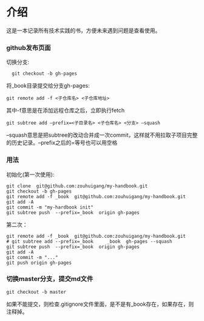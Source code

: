 # 介绍

这是一本记录所有技术实践的书，方便未来遇到问题是查看使用。



### github发布页面

切换分支:

	  git checkout -b gh-pages
	  
将_book目录提交给分支gh-pages:
	
	git remote add -f <子仓库名> <子仓库地址>

其中-f意思是在添加远程仓库之后，立即执行fetch
	
	git subtree add –prefix=<子目录名> <子仓库名> <分支> –squash

–squash意思是把subtree的改动合并成一次commit，这样就不用拉取子项目完整的历史记录。–prefix之后的=等号也可以用空格
	
### 用法

初始化(第一次使用):

	git clone  git@github.com:zouhuigang/my-handbook.git
	git checkout -b gh-pages
	git remote add -f _book  git@github.com:zouhuigang/my-handbook.git
	git add -A
	git commit -m "my-hardbook init"
	git subtree push  --prefix=_book  origin gh-pages
	
	
第二次：

	git remote add -f _book  git@github.com:zouhuigang/my-handbook.git
	# git subtree add --prefix=_book     _book  gh-pages --squash
	git subtree push  --prefix=_book  origin gh-pages
	git add -A
	git commit -m "..."
	git push origin gh-pages
	
### 切换master分支，提交md文件
	
	git checkout -b master
	
如果不能提交，则检查.gitignore文件里面，是不是有_book存在，如果存在，则注释掉。